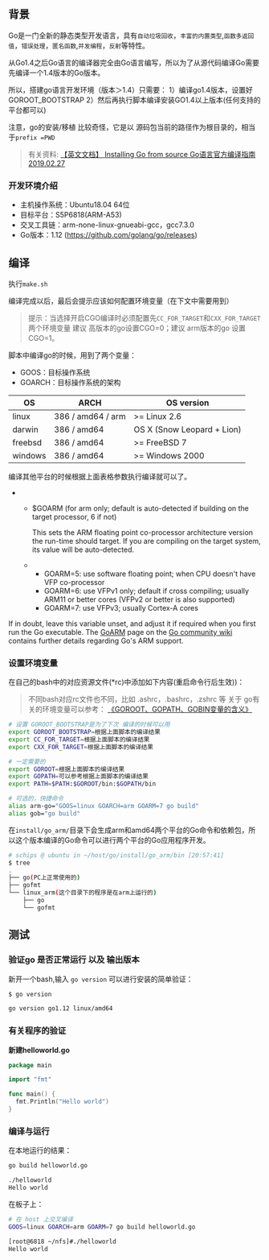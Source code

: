 ## 背景
Go是一门全新的静态类型开发语言，具有`自动垃圾回收`，`丰富的内置类型`,`函数多返回值`，`错误处理`，`匿名函数`,`并发编程`，`反射`等特性。

从Go1.4之后Go语言的编译器完全由Go语言编写，所以为了从源代码编译Go需要先编译一个1.4版本的Go版本。


所以，搭建go语言开发环境（版本＞1.4）只需要：
1）编译go1.4版本，设置好GOROOT_BOOTSTRAP
2）然后再执行脚本编译安装GO1.4以上版本(任何支持的平台都可以)

注意，go的安装/移植 比较奇怪，它是以 源码包当前的路径作为根目录的，相当于`prefix =PWD`

> 有关资料: [【英文文档】 Installing Go from source Go语言官方编译指南 2019.02.27](https://www.cnblogs.com/schips/p/10465706.html)


### 开发环境介绍

- 主机操作系统：Ubuntu18.04 64位
- 目标平台：S5P6818(ARM-A53)
- 交叉工具链：arm-none-linux-gnueabi-gcc，gcc7.3.0
- Go版本：1.12 (https://github.com/golang/go/releases)

## 编译

执行`make.sh`

编译完成以后，最后会提示应该如何配置环境变量（在下文中需要用到）
> 提示：当选择开启CGO编译时必须配置先`CC_FOR_TARGET`和`CXX_FOR_TARGET`两个环境变量
> 建议 高版本的go设置CGO=0；建议 arm版本的go 设置CGO=1。


脚本中编译go的时候，用到了两个变量：

- GOOS：目标操作系统
- GOARCH：目标操作系统的架构

| OS      | ARCH              | OS version                 |
| ------- | ----------------- | -------------------------- |
| linux   | 386 / amd64 / arm | >= Linux 2.6               |
| darwin  | 386 / amd64       | OS X (Snow Leopard + Lion) |
| freebsd | 386 / amd64       | >= FreeBSD 7               |
| windows | 386 / amd64       | >= Windows 2000            |

编译其他平台的时候根据上面表格参数执行编译就可以了。

- - $GOARM (for arm only; default is auto-detected if building on the target processor, 6 if not)

    This sets the ARM floating point co-processor architecture version the  run-time should target. If you are compiling on the target system, its  value will be auto-detected.

  - - GOARM=5: use software floating point; when CPU doesn't have VFP co-processor
    - GOARM=6: use VFPv1 only; default if cross compiling; usually ARM11 or better cores (VFPv2 or better is also supported)
    - GOARM=7: use VFPv3; usually Cortex-A cores

If in doubt, leave this variable unset, and adjust it if required when you first run the Go executable. The [GoARM](https://golang.org/wiki/GoArm) page on the [Go community wiki](https://golang.org/wiki) contains further details regarding Go's ARM support.


### 设置环境变量

在自己的bash中的对应资源文件(*rc)中添加如下内容(重启命令行后生效))：
> 不同bash对应rc文件也不同，比如 .ashrc，.bashrc，.zshrc 等
> 关于 go有关的环境变量可以参考： [《GOROOT、GOPATH、GOBIN变量的含义》](https://www.cnblogs.com/schips/p/12363853.html)

```bash
# 设置 GOROOT_BOOTSTRAP是为了下次 编译的时候可以用
export GOROOT_BOOTSTRAP=根据上面脚本的编译结果
export CC_FOR_TARGET=根据上面脚本的编译结果
export CXX_FOR_TARGET=根据上面脚本的编译结果

# 一定需要的
export GOROOT=根据上面脚本的编译结果
export GOPATH=可以参考根据上面脚本的编译结果
export PATH=$PATH:$GOROOT/bin:$GOPATH/bin

# 可选的，快捷命令
alias arm-go="GOOS=linux GOARCH=arm GOARM=7 go build"
alias gob="go build"
```

在`install/go_arm/`目录下会生成arm和amd64两个平台的Go命令和依赖包，所以这个版本编译的Go命令可以进行两个平台的Go应用程序开发。

```bash
# schips @ ubuntu in ~/host/go/install/go_arm/bin [20:57:41]
$ tree
.
├── go(PC上正常使用的)
├── gofmt
└── linux_arm(这个目录下的程序是在arm上运行的)
    ├── go
    └── gofmt
```

##  测试

### 验证go 是否正常运行 以及 输出版本

新开一个bash,输入 `go version` 可以进行安装的简单验证：

```bash
$ go version

go version go1.12 linux/amd64
```

### 有关程序的验证

**新建helloworld.go**

```go
package main

import "fmt"

func main() {
  fmt.Println("Hello world")
}
```

### 编译与运行

在本地运行的结果：

```bash
go build helloworld.go

./helloworld
Hello world
```

在板子上：

```bash
# 在 host 上交叉编译
GOOS=linux GOARCH=arm GOARM=7 go build helloworld.go

[root@6818 ~/nfs]#./helloworld
Hello world
```

